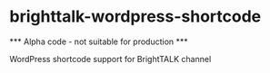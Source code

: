 # brighttalk-wordpress-shortcode

*** Alpha code - not suitable for production ***

WordPress shortcode support for BrightTALK channel 
